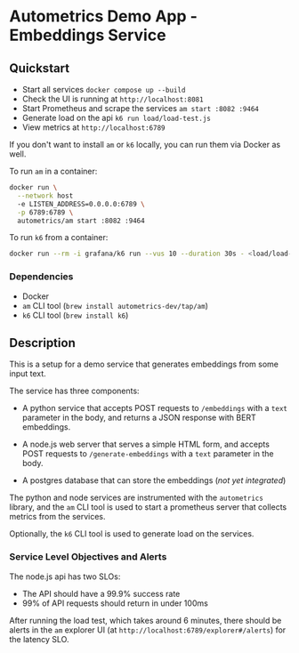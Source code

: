 # Autometrics Demo App - Embeddings Service

## Quickstart

- Start all services `docker compose up --build`
- Check the UI is running at `http://localhost:8081`
- Start Prometheus and scrape the services `am start :8082 :9464`
- Generate load on the api `k6 run load/load-test.js`
- View metrics at `http://localhost:6789`

If you don't want to install `am` or `k6` locally, you can run them via Docker as well.

To run `am` in a container:

```sh
docker run \
  --network host
  -e LISTEN_ADDRESS=0.0.0.0:6789 \
  -p 6789:6789 \
  autometrics/am start :8082 :9464
```

To run `k6` from a container:

```sh
docker run --rm -i grafana/k6 run --vus 10 --duration 30s - <load/load-test.js
```

### Dependencies

- Docker
- `am` CLI tool (`brew install autometrics-dev/tap/am`)
- `k6` CLI tool (`brew install k6`)

## Description

This is a setup for a demo service that generates embeddings from some input text.

The service has three components:

- A python service that accepts POST requests to `/embeddings` with a `text` parameter in the body, and returns a JSON response with BERT embeddings.

- A node.js web server that serves a simple HTML form, and accepts POST requests to `/generate-embeddings` with a `text` parameter in the body.

- A postgres database that can store the embeddings (_not yet integrated_)

The python and node services are instrumented with the `autometrics` library, and the `am` CLI tool is used to start a prometheus server that collects metrics from the services.

Optionally, the `k6` CLI tool is used to generate load on the services.

### Service Level Objectives and Alerts

The node.js api has two SLOs:

- The API should have a 99.9% success rate
- 99% of API requests should return in under 100ms

After running the load test, which takes around 6 minutes, there should be alerts in the `am` explorer UI (at `http://localhost:6789/explorer#/alerts`) for the latency SLO.